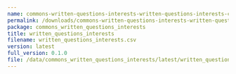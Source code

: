 ```yaml
---
name: commons-written-questions-interests-written-questions-interests-csv
permalink: /downloads/commons-written-questions-interests-written-questions-interests-csv/latest
package: commons_written_questions_interests
title: written_questions_interests
filename: written_questions_interests.csv
version: latest
full_version: 0.1.0
file: /data/commons_written_questions_interests/latest/written_questions_interests.csv
---
```

